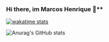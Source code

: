 ### Hi there, im Marcos Henrique 👋**

[![wakatime stats](https://github-readme-stats.vercel.app/api/wakatime?username=marcola&layout=compact&hide_title=true&theme=radical)](https://github.com/anuraghazra/github-readme-stats)

![Anurag's GitHub stats](https://github-readme-stats.vercel.app/api?username=MarcosHDev&show_icons=true&theme=radical&count_private=true)
